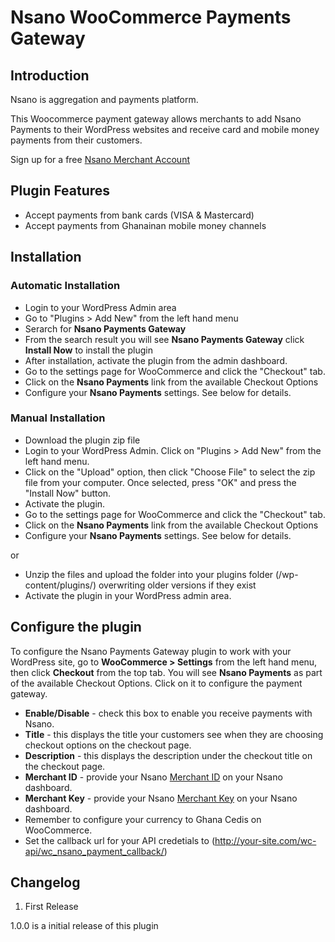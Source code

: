# Nsano WooCommerce Payments Gateway 

## Introduction
Nsano is aggregation and payments platform.

This Woocommerce payment gateway allows merchants to add Nsano Payments to their WordPress websites and receive card and mobile money payments from their customers.

Sign up for a free [Nsano Merchant Account](https://nsano.com)


## Plugin Features

- Accept payments from bank cards (VISA & Mastercard)
- Accept payments from Ghanainan mobile money channels


## Installation 

### Automatic Installation
- 	Login to your WordPress Admin area
- 	Go to "Plugins > Add New" from the left hand menu
- 	Serarch for __Nsano Payments Gateway__
-	From the search result you will see __Nsano Payments Gateway__ click __Install Now__ to install the plugin
-	After installation, activate the plugin from the admin dashboard.
- 	Go to the settings page for WooCommerce and click the "Checkout" tab.
- 	Click on the __Nsano Payments__ link from the available Checkout Options
-	Configure your __Nsano Payments__ settings. See below for details.

### Manual Installation
- 	Download the plugin zip file
- 	Login to your WordPress Admin. Click on "Plugins > Add New" from the left hand menu.
-   Click on the "Upload" option, then click "Choose File" to select the zip file from your computer. Once selected, press "OK" and press the "Install Now" button.
-   Activate the plugin.
- 	Go to the settings page for WooCommerce and click the "Checkout" tab.
- 	Click on the __Nsano Payments__ link from the available Checkout Options
-	Configure your __Nsano Payments__ settings. See below for details.

or

- Unzip the files and upload the folder into your plugins folder (/wp-content/plugins/) overwriting older versions if they exist
- Activate the plugin in your WordPress admin area.


## Configure the plugin
To configure the Nsano Payments Gateway plugin to work with your WordPress site, go to __WooCommerce > Settings__ from the left hand menu, then click __Checkout__ from the top tab. You will see __Nsano Payments__ as part of the available Checkout Options. Click on it to configure the payment gateway.

- __Enable/Disable__ - check this box to enable you receive payments with Nsano.
- __Title__ - this displays the title your customers see when they are choosing checkout options on the checkout page.
- __Description__ - this displays the description under the checkout title on the checkout page.
- __Merchant ID__ - provide your Nsano [Merchant ID](https://nsano.com/) on your Nsano dashboard.
- __Merchant Key__ - provide your Nsano [Merchant Key](https://nsano.com/) on your Nsano dashboard.
- Remember to configure your currency to Ghana Cedis on WooCommerce.
- Set the callback url for your API credetials to (http://your-site.com/wc-api/wc_nsano_payment_callback/)


## Changelog

1. First Release

1.0.0 is a initial release of this plugin
